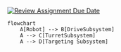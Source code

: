 [![Review Assignment Due Date](https://classroom.github.com/assets/deadline-readme-button-24ddc0f5d75046c5622901739e7c5dd533143b0c8e959d652212380cedb1ea36.svg)](https://classroom.github.com/a/NQO7H0ZF)





```mermaid
flowchart
    A[Robot] --> B[DriveSubsystem]
    A --> C[TurretSubsystem]
    A --> D[Targeting Subsystem]


```





